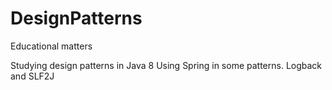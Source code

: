 DesignPatterns
==============

Educational matters

Studying design patterns in Java 8
Using Spring in some patterns.
Logback and SLF2J
